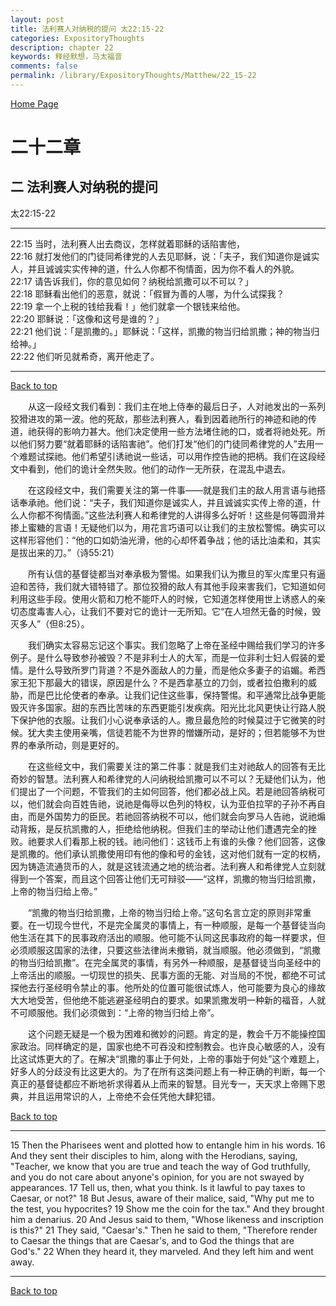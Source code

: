 ```yaml
---
layout: post
title: 法利赛人对纳税的提问 太22:15-22
categories: ExpositoryThoughts
description: chapter 22
keywords: 释经默想，马太福音
comments: false
permalink: /library/ExpositoryThoughts/Matthew/22_15-22
---
```

[ Home Page ]({{site.baseurl}}/index) <br>

<a name="0"></a>
# 二十二章 

## 二 法利赛人对纳税的提问

太22:15-22

***

22:15 当时，法利赛人出去商议，怎样就着耶稣的话陷害他，<br>
22:16 就打发他们的门徒同希律党的人去见耶稣，说：「夫子，我们知道你是诚实人，并且诚诚实实传神的道，什么人你都不徇情面，因为你不看人的外貌。<br>
22:17 请告诉我们，你的意见如何？纳税给凯撒可以不可以？」<br>
22:18 耶稣看出他们的恶意，就说：「假冒为善的人哪，为什么试探我？<br>
22:19 拿一个上税的钱给我看！」他们就拿一个银钱来给他。<br>
22:20 耶稣说：「这像和这号是谁的？」<br>
22:21 他们说：「是凯撒的。」耶稣说：「这样，凯撒的物当归给凯撒；神的物当归给神。」<br>
22:22 他们听见就希奇，离开他走了。<br>

***

[Back to top](#0)

&emsp;&emsp;从这一段经文我们看到：我们主在地上侍奉的最后日子，人对祂发出的一系列狡猾进攻的第一波。他的死敌，那些法利赛人，看到因着祂所行的神迹和祂的传道，祂获得的影响力甚大。他们决定使用一些方法堵住祂的口，或者将祂处死。所以他们努力要“就着耶稣的话陷害祂”。他们打发“他们的门徒同希律党的人”去用一个难题试探祂。他们希望引诱祂说一些话，可以用作控告祂的把柄。我们在这段经文中看到，他们的诡计全然失败。他们的动作一无所获，在混乱中退去。

&emsp;&emsp;在这段经文中，我们需要关注的第一件事——就是我们主的敌人用言语与祂搭话奉承祂。他们说：“夫子，我们知道你是诚实人，并且诚诚实实传上帝的道，什么人你都不徇情面。”这些法利赛人和希律党的人讲得多么好听！这些是何等圆滑并掺上蜜糖的言语！无疑他们以为，用花言巧语可以让我们的主放松警惕。确实可以这样形容他们：“他的口如奶油光滑，他的心却怀着争战；他的话比油柔和，其实是拔出来的刀。”（诗55:21）

&emsp;&emsp;所有认信的基督徒都当对奉承极为警惕。如果我们认为撒旦的军火库里只有逼迫和苦待，我们就大错特错了。那位狡猾的敌人有其他手段来害我们，它知道如何利用这些手段。使用火箭和刀枪不能吓人的时候，它知道怎样使用世上诱惑人的亲切态度毒害人心，让我们不要对它的诡计一无所知。它“在人坦然无备的时候，毁灭多人”（但8:25）。

&emsp;&emsp;我们确实太容易忘记这个事实。我们忽略了上帝在圣经中赐给我们学习的许多例子。是什么导致参孙被毁？不是非利士人的大军，而是一位非利士妇人假装的爱情。是什么导致所罗门背道？不是外面敌人的力量，而是他众多妻子的谄媚。希西家王犯下那最大的错误，原因是什么？不是西拿基立的刀剑，或者拉伯撒利的威胁，而是巴比伦使者的奉承。让我们记住这些事，保持警惕。和平通常比战争更能毁灭许多国家。甜的东西比苦味的东西更能引发疾病。阳光比北风更快让行路人脱下保护他的衣服。让我们小心说奉承话的人。撒旦最危险的时候莫过于它微笑的时候。犹大卖主使用亲嘴，信徒若能不为世界的憎嫌所动，是好的；但若能够不为世界的奉承所动，则是更好的。

&emsp;&emsp;在这些经文中，我们需要关注的第二件事：就是我们主对祂敌人的回答有无比奇妙的智慧。法利赛人和希律党的人问纳税给凯撒可以不可以？无疑他们认为，他们提出了一个问题，不管我们的主如何回答，他们都必战上风。若是祂回答纳税可以，他们就会向百姓告祂，说祂是侮辱以色列的特权，认为亚伯拉罕的子孙不再自由，而是外国势力的臣民。若祂回答纳税不可以，他们就会向罗马人告祂，说祂煽动背叛，是反抗凯撒的人，拒绝给他纳税。但我们主的举动让他们遭遇完全的挫败。祂要求人们看那上税的钱。祂问他们：这钱币上有谁的头像？他们回答，这像是凯撒的。他们承认凯撒使用印有他的像和号的金钱，这对他们就有一定的权柄，因为铸造流通货币的人，就是这钱流通之地的统治者。法利赛人和希律党人立刻就得到一个答案，而且这个回答让他们无可辩驳——“这样，凯撒的物当归给凯撒，上帝的物当归给上帝。”

&emsp;&emsp;“凯撒的物当归给凯撒，上帝的物当归给上帝。”这句名言立定的原则非常重要。在一切现今世代，不是完全属灵的事情上，有一种顺服，是每一个基督徒当向他生活在其下的民事政府活出的顺服。他可能不认同这民事政府的每一样要求，但必须顺服这国家的法律，只要这些法律尚未撤销，就当顺服。他必须做到，“凯撒的物当归给凯撒”。在完全属灵的事情，有另外一种顺服，是基督徒当向圣经中的上帝活出的顺服。一切现世的损失、民事方面的无能、对当局的不悦，都绝不可试探他去行圣经明令禁止的事。他所处的位置可能很试炼人，他可能要为良心的缘故大大地受苦，但他绝不能逃避圣经明白的要求。如果凯撒发明一种新的福音，人就不可顺服他。我们必须做到：“上帝的物当归给上帝”。

&emsp;&emsp;这个问题无疑是一个极为困难和微妙的问题。肯定的是，教会千万不能操控国家政治。同样确定的是，国家也绝不可吞没和控制教会。也许良心敏感的人，没有比这试炼更大的了。在解决“凯撒的事止于何处，上帝的事始于何处”这个难题上，好多人的分歧没有比这更大的。为了在所有这类问题上有一种正确的判断，每一个真正的基督徒都应不断地祈求得着从上而来的智慧。目光专一，天天求上帝赐下恩典，并且运用常识的人，上帝绝不会任凭他大肆犯错。

[Back to top](#0)

***

15 Then the Pharisees went and plotted how to entangle him in his words. 16 And they sent their disciples to him, along with the Herodians, saying, "Teacher, we know that you are true and teach the way of God truthfully, and you do not care about anyone's opinion, for you are not swayed by appearances. 17 Tell us, then, what you think. Is it lawful to pay taxes to Caesar, or not?" 18 But Jesus, aware of their malice, said, "Why put me to the test, you hypocrites? 19 Show me the coin for the tax." And they brought him a denarius. 20 And Jesus said to them, "Whose likeness and inscription is this?" 21 They said, "Caesar's." Then he said to them, "Therefore render to Caesar the things that are Caesar's, and to God the things that are God's." 22 When they heard it, they marveled. And they left him and went away.

***

[Back to top](#0)
